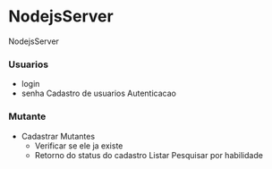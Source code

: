 # NodejsServer

NodejsServer

### Usuarios

- login
- senha
  Cadastro de usuarios
  Autenticacao

### Mutante

- Cadastrar Mutantes
  - Verificar se ele ja existe
  - Retorno do status do cadastro
    Listar
    Pesquisar por habilidade

